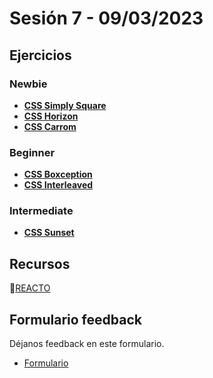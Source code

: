 # Sesión 7 - 09/03/2023

## Ejercicios

### Newbie

- [**CSS Simply Square**](../exercises/css-simply_square/README.md)
- [**CSS Horizon**](../exercises/css-horizon/README.md)
- [**CSS Carrom**](../exercises/css-carrom/README.md)

### Beginner

- [**CSS Boxception**](../exercises/css-boxception/README.md)
- [**CSS Interleaved**](../exercises/css-interleaved/README.md)

### Intermediate

- [**CSS Sunset**](../exercises/css-sunset/README.md)

## Recursos

🔗[REACTO](https://www.youtube.com/watch?v=AoD3hLFxI5I)

## Formulario feedback

Déjanos feedback en este formulario.

- [Formulario](https://forms.gle/rnAV7QAZFqzndaZp8)
